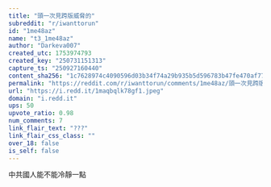 ```yaml
---
title: "頭一次見跨版威脅的"
subreddit: "r/iwanttorun"
id: "1me48az"
name: "t3_1me48az"
author: "Darkeva007"
created_utc: 1753974793
created_key: "250731151313"
capture_ts: "250927160440"
content_sha256: "1c7628974c4090596d03b34f74a29b935b5d596783b47fe470af77c107d168ca"
permalink: "https://reddit.com/r/iwanttorun/comments/1me48az/頭一次見跨版威脅的/"
url: "https://i.redd.it/1maqbqlk78gf1.jpeg"
domain: "i.redd.it"
ups: 50
upvote_ratio: 0.98
num_comments: 7
link_flair_text: "???"
link_flair_css_class: ""
over_18: false
is_self: false
---
```


中共國人能不能冷靜一點
